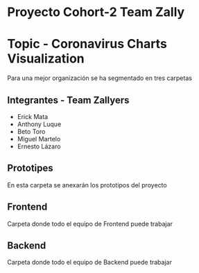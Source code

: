# Proyecto Cohort-2 Team Zally

# Topic - Coronavirus Charts Visualization 

Para una mejor organización se ha segmentado en tres carpetas

## Integrantes - Team Zallyers
- Erick Mata
- Anthony Luque
- Beto Toro
- Miguel Martelo
- Ernesto Lázaro

## Prototipes
En esta carpeta se anexarán los prototipos del proyecto

## Frontend
Carpeta donde todo el equipo de Frontend puede trabajar

## Backend
Carpeta donde todo el equipo de Backend puede trabajar


